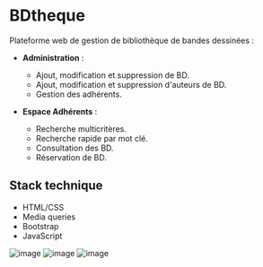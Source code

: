 # BDtheque

Plateforme web de gestion de bibliothèque de bandes dessinées :
- **Administration** :
  - Ajout, modification et suppression de BD.
  - Ajout, modification et suppression d'auteurs de BD.
  - Gestion des adhérents.
  
- **Espace Adhérents** :
  - Recherche multicritères.
  - Recherche rapide par mot clé.
  - Consultation des BD.
  - Réservation de BD.

## Stack technique

- HTML/CSS
- Media queries
- Bootstrap
- JavaScript

![image](https://github.com/user-attachments/assets/8b338d66-1a54-4bad-93bc-1c149343e370) ![image](https://github.com/user-attachments/assets/edefe1a1-0090-41ec-a07f-6274083a2965) ![image](https://github.com/user-attachments/assets/d83b2100-b533-4647-aa4a-ed6554eb51be)




